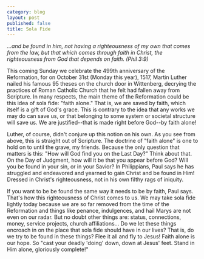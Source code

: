 ```yaml
---
category: blog
layout: post
published: false
title: Sola Fide
---
```

_...and be found in him, not having a righteousness of my own that comes from the law, but that which comes through faith in Christ, the righteousness from God that depends on faith. (Phil 3:9)_

This coming Sunday we celebrate the 499th anniversary of the Reformation, for on October 31st (Monday this year), 1517, Martin Luther nailed his famous 95 theses on the church door in Wittenberg, decrying the practices of Roman Catholic Church that he felt had fallen away from Scripture. In many respects, the main theme of the Reformation could be this idea of sola fide: "faith alone." That is, we are saved by faith, which itself is a gift of God's grace. This is contrary to the idea that any works we may do can save us, or that belonging to some system or societal structure will save us. We are justified--that is made right before God--by faith alone!

Luther, of course, didn't conjure up this notion on his own. As you see from above, this is straight out of Scripture. The doctrine of "faith alone" is one to hold on to until the grave, my friends. Because the only question that matters is this: "How will God find you on the Last Day?" Think about that. On the Day of Judgment, how will it be that you appear before God? Will you be found in your sin, or in your Savior? In Philippians, Paul says he has struggled and endeavored and yearned to gain Christ and be found in Him! Dressed in Christ's righteousness, not in his own filthy rags of iniquity.

If you want to be be found the same way it needs to be by faith, Paul says. That's how this righteousness of Christ comes to us. We may take sola fide lightly today because we are so far removed from the time of the Reformation and things like penance, indulgences, and hail Marys are not even on our radar. But no doubt other things are: status, connections, money, service projects, church affiliations... Do we let these things encroach in on the place that sola fide should have in our lives? That is, do we try to be found in these things? Flee it all and fly to Jesus! Faith alone is our hope. So "cast your deadly 'doing' down, down at Jesus' feet. Stand in Him alone, gloriously complete!"
